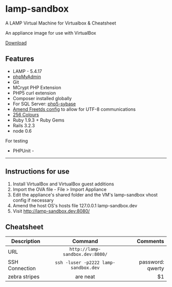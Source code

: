 lamp-sandbox
============

A LAMP Virtual Machine for Virtualbox &amp; Cheatsheet

An appliance image for use with VirtualBox

[Download](https://www.dropbox.com/s/ofx0rlv9kls9o93/lampsandbox2.ova)
## Features

* LAMP - 5.4.17
* [phpMyAdmin](http://lamp-sandbox.dev:8080/phpmyadmin/)
* Git
* MCrypt PHP Extension
* PHP5 curl extension
* Composer installed globally
* For SQL Server: [php5-sybase](http://blog.jamesrossiter.co.uk/2011/03/08/connecting-to-microsoft-sql-server-from-php-in-ubuntu-using-mssql_connect/)
* [Amend Freetds config](http://goo.gl/lQitH) to allow for UTF-8 communications
* [256 Colours](http://whiletruecode.tumblr.com/post/13358288098/enabling-256-color-mode-in-ubuntus-bash-terminal)
* Ruby 1.9.3 + Ruby Gems
* Rails 3.2.3
* node 0.6

For testing

* PHPUnit - 

---

## Instructions for use

1. Install VirtualBox and VirtualBox guest additions
2. Import the OVA file - File > Import Appliance
3. Edit the appliance's shared folder and the VM's lamp-sandbox vhost config if necessary 
4. Amend the host OS's hosts file  127.0.0.1 lamp-sandbox.dev
5. Visit http://lamp-sandbox.dev:8080/

## Cheatsheet

| Description        | Command          | Comments  |
| ------------- |:-------------:| -----:|
| URL     | `http://lamp-sandbox.dev:8080/` |  |
| SSH Connection      | `ssh -luser -p2222 lamp-sandbox.dev`      |   password: qwerty |
| zebra stripes | are neat      |    $1 |

